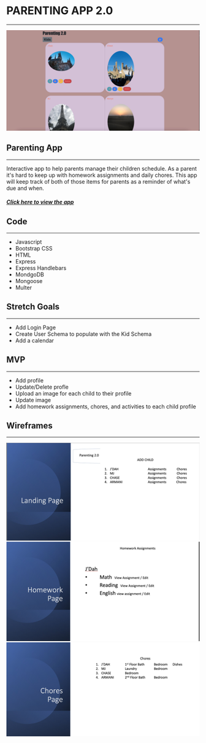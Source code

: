 # PARENTING APP 2.0
******
![Landing Page](/images/ProfilePagep2.jpg)

## Parenting App
********************
Interactive app to help parents manage their children schedule. As a parent it's hard to keep up with homework assignments and daily chores. This app will keep track of both of those items for parents as a reminder of what's due and when. 

##### [Click here to view the app](https://parenting-app-goss.herokuapp.com/task)

## Code 
*************
- Javascript 
- Bootstrap CSS 
- HTML
- Express 
- Express Handlebars
- MondgoDB
- Mongoose
- Multer

## Stretch Goals 
****************
- Add Login Page 
- Create User Schema to populate with the Kid Schema 
- Add a calendar 

## MVP
********
- Add profile
- Update/Delete profle
- Upload an image for each child to their profile
- Update image 
- Add homework assignments, chores, and activities to each child profile

## Wireframes
**************
![Landing Page1](/images/WireFramepj2.jpg)
![Landing Page1](/images/WireFrame2pjs.jpg)
![Landing Page1](/images/WireFrame3pj2.jpg)

